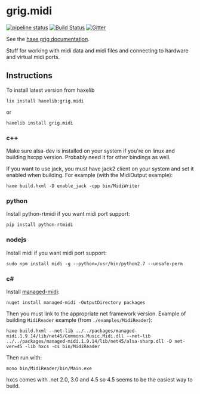 # grig.midi

[![pipeline status](https://gitlab.com/haxe-grig/grig.midi/badges/main/pipeline.svg)](https://gitlab.com/haxe-grig/grig.midi/commits/main)
[![Build Status](https://travis-ci.org/osakared/grig.midi.svg?branch=main)](https://travis-ci.org/osakared/grig.midi)
[![Gitter](https://badges.gitter.im/haxe-grig/Lobby.svg)](https://gitter.im/haxe-grig/Lobby?utm_source=badge&utm_medium=badge&utm_campaign=pr-badge&utm_content=badge)

See the [haxe grig documentation](https://grig.tech/).

Stuff for working with midi data and midi files and connecting to hardware and virtual midi ports.

## Instructions

To install latest version from haxelib

`lix install haxelib:grig.midi`

or

`haxelib install grig.midi`

### c++

Make sure alsa-dev is installed on your system if you're on linux and building hxcpp version. Probably need it for other bindings as well.

If you want to use jack, you must have jack2 client on your system and set it enabled when building. For example (with the MidiOutput example):

`haxe build.hxml -D enable_jack -cpp bin/MidiWriter`

### python

Install python-rtmidi if you want midi port support:

`pip install python-rtmidi`

### nodejs

Install midi if you want midi port support:

`sudo npm install midi -g --python=/usr/bin/python2.7 --unsafe-perm`

### c#

Install [managed-midi](https://github.com/atsushieno/managed-midi):

`nuget install managed-midi -OutputDirectory packages`

Then you must link to the appropriate net framework version. Example of building `MidiReader` example (from `./examples/MidiReader`):

`haxe build.hxml --net-lib ../../packages/managed-midi.1.9.14/lib/net45/Commons.Music.Midi.dll --net-lib ../../packages/managed-midi.1.9.14/lib/net45/alsa-sharp.dll -D net-ver=45 -lib hxcs -cs bin/MidiReader`

Then run with:

`mono bin/MidiReader/bin/Main.exe`

hxcs comes with .net 2.0, 3.0 and 4.5 so 4.5 seems to be the easiest way to build.
